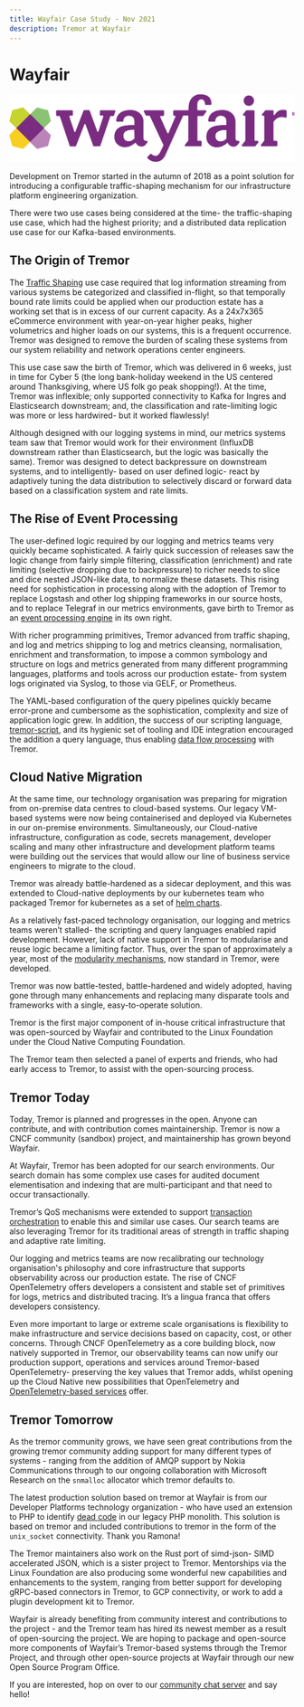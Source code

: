 ```yaml
---
title: Wayfair Case Study - Nov 2021
description: Tremor at Wayfair
---
```


# Wayfair

![wayfair](./media/wayfair.png)

Development on Tremor started in the autumn of 2018 as a point solution
for introducing a configurable traffic-shaping mechanism for our
infrastructure platform engineering organization.

There were two use cases being considered at the time- the traffic-shaping use case, which had the highest priority; and a distributed data replication use case for our Kafka-based environments.

## The Origin of Tremor

The [Traffic Shaping](./traffic-shaping)
use case required that log information streaming from various systems be
categorized and classified in-flight, so that temporally bound rate
limits could be applied when our production estate has a
working set that is in excess of our current capacity. As a
24x7x365 eCommerce environment with year-on-year higher peaks,
higher volumetrics and higher loads on our systems, this is a frequent
occurrence. Tremor was designed to remove the burden of scaling these
systems from our system reliability and network operations center
engineers.  
  
This use case saw the birth of Tremor, which was delivered in 6 weeks,
just in time for Cyber 5 (the long bank-holiday weekend in the US centered around Thanksgiving,
where US folk go peak shopping!). At the time, Tremor was inflexible; only
supported connectivity to Kafka for Ingres and Elasticsearch downstream; and, the classification
and rate-limiting logic was more or less hardwired- but it worked flawlessly!

Although designed with our logging systems in mind, our metrics systems
team saw that Tremor would work for their environment (InfluxDB downstream rather than Elasticsearch, but the logic was
basically the same). Tremor was designed to detect backpressure on downstream systems, and to intelligently- based on user defined
logic- react by adaptively tuning the data distribution to
selectively discard or forward data based on a classification system and rate limits.

## The Rise of Event Processing

The user-defined logic required by our logging and metrics teams very
quickly became sophisticated. A fairly quick succession of releases saw
the logic change from fairly simple filtering, classification (enrichment)
and rate limiting (selective dropping due to backpressure) to richer needs to slice and dice nested JSON-like data, to normalize
these datasets. This rising need for sophistication in processing along with the adoption of Tremor to replace Logstash and other log shipping frameworks in our
source hosts, and to replace Telegraf in our metrics environments, gave birth to Tremor as an [event processing engine](./data-distribution) in its own right.

With richer programming primitives, Tremor advanced from traffic shaping,
and log and metrics shipping to log and metrics cleansing, normalisation,
enrichment and transformation, to impose a common symbology and structure
on logs and metrics generated from many different programming languages,
platforms and tools across our production estate- from system logs
originated via Syslog, to those via GELF, or Prometheus.

The YAML-based configuration of the query pipelines quickly became error-prone and cumbersome as the sophistication, complexity and size of
application logic grew. In addition, the success of our scripting
language, [<u>tremor-script</u>](/docs/next/getting-started/scripting),
and its hygienic set of tooling and IDE integration encouraged the addition a
query language, thus enabling [<u>data flow processing</u>](./data-flow) with Tremor.

## Cloud Native Migration

At the same time, our technology organisation was preparing for migration
from on-premise data centres to cloud-based systems. Our legacy VM-based
systems were now being containerised and deployed via Kubernetes in our
on-premise environments. Simultaneously, our Cloud-native infrastructure, configuration as code,
secrets management, developer scaling and many other infrastructure and
development platform teams were building out the services that would
allow our line of business service engineers to migrate to the cloud.

Tremor was already battle-hardened as a sidecar deployment, and this was
extended to Cloud-native deployments by our kubernetes team who packaged
Tremor for kubernetes as a set of [<u>helm charts</u>](./kubernetes-sidecars).

As a relatively fast-paced technology organisation, our logging and
metrics teams weren’t stalled- the scripting and query languages
enabled rapid development. However, lack of native support in Tremor to
modularise and reuse logic became a limiting factor. Thus, over the span of approximately a year, most of the [<u>modularity
mechanisms</u>](./modularity), now standard in Tremor, were developed.

Tremor was now battle-tested, battle-hardened and widely adopted, having
gone through many enhancements and replacing many disparate tools and
frameworks with a single, easy-to-operate solution.  
  
Tremor is the first major component of in-house critical infrastructure
that was open-sourced by Wayfair and contributed to the Linux Foundation
under the Cloud Native Computing Foundation.

The Tremor team then selected a panel of experts and friends, who had early
access to Tremor, to assist with the open-sourcing process.

## Tremor Today

Today, Tremor is planned and progresses in the open. Anyone can
contribute, and with contribution comes maintainership. Tremor is now a CNCF
community (sandbox) project, and maintainership has grown beyond
Wayfair.

At Wayfair, Tremor has been adopted for our search environments. Our
search domain has some complex use cases for audited document
elementisation and indexing that are multi-participant and that need to
occur transactionally.

Tremor’s QoS mechanisms were extended to support [<u>transaction
orchestration</u>](./search) to enable this and similar use cases. Our search teams are also
leveraging Tremor for its traditional areas of strength in traffic
shaping and adaptive rate limiting.

Our logging and metrics teams are now recalibrating our technology
organisation's philosophy and core infrastructure that supports
observability across our production estate. The rise of CNCF
OpenTelemetry offers developers a consistent and stable set of
primitives for logs, metrics and distributed tracing. It’s a lingua
franca that offers developers consistency.  
  
Even more important to large or extreme scale organisations is
flexibility to make infrastructure and service decisions based on
capacity, cost, or other concerns. Through CNCF OpenTelemetry as a core
building block, now natively supported in Tremor, our observability
teams can now unify our production support, operations and services
around Tremor-based OpenTelemetry- preserving the key values that
Tremor adds, whilst opening up the Cloud Native new possibilities that
OpenTelemetry and [<u>OpenTelemetry-based services</u>](./uop) offer.

## Tremor Tomorrow

As the tremor community grows, we have seen great contributions from the
growing tremor community adding support for many different types of
systems - ranging from the addition of AMQP support by Nokia
Communications through to our ongoing collaboration with Microsoft
Research on the `snmalloc` allocator which tremor defaults to. 

The latest production solution based on tremor at Wayfair is from our
Developer Platforms technology organization - who have used an extension
to PHP to identify [dead code](/blog/2021_11_09_php_dead_code_detection) in our legacy PHP monolith. This solution is
based on tremor and included contributions to tremor in the form of the
`unix_socket` connectivity. Thank you Ramona!

The Tremor maintainers also work on the Rust port of simd-json- SIMD
accelerated JSON, which is a sister project to Tremor. Mentorships via
the Linux Foundation are also producing some wonderful new capabilities
and enhancements to the system, ranging from better support for
developing gRPC-based connectors in Tremor, to GCP connectivity,
or work to add a plugin development kit to Tremor.  
  
Wayfair is already benefiting from community interest and contributions
to the project - and the Tremor team has hired its newest member as a
result of open-sourcing the project. We are hoping to package and open-source more components of Wayfair’s Tremor-based systems through the
Tremor Project, and through other open-source projects at Wayfair
through our new Open Source Program Office.

If you are interested, hop on over to our [<u>community chat
server</u>](https://chat.tremor.rs/) and say hello!
